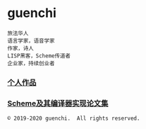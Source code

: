 # guenchi

```
旅法华人
语言学家，语音学家
作家，诗人
LISP黑客，Scheme传道者
企业家，持续创业者
```

### [个人作品](0x0000.md)

### [Scheme及其编译器实现论文集](https://guenchi.github.io/Scheme/) 



```
© 2019-2020 guenchi.  All rights reserved.
```